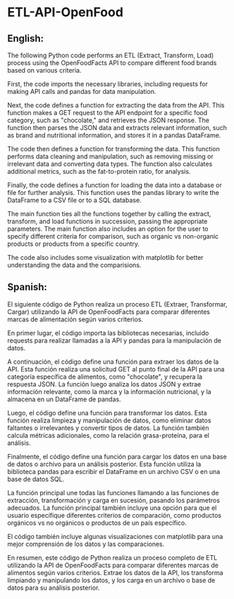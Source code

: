 # ETL-API-OpenFood
## English:
The following Python code performs an ETL (Extract, Transform, Load) process using the OpenFoodFacts API to compare different food brands based on various criteria.

First, the code imports the necessary libraries, including requests for making API calls and pandas for data manipulation.

Next, the code defines a function for extracting the data from the API. This function makes a GET request to the API endpoint for a specific food category, such as "chocolate," and retrieves the JSON response. The function then parses the JSON data and extracts relevant information, such as brand and nutritional information, and stores it in a pandas DataFrame.

The code then defines a function for transforming the data. This function performs data cleaning and manipulation, such as removing missing or irrelevant data and converting data types. The function also calculates additional metrics, such as the fat-to-protein ratio, for analysis.

Finally, the code defines a function for loading the data into a database or file for further analysis. This function uses the pandas library to write the DataFrame to a CSV file or to a SQL database.

The main function ties all the functions together by calling the extract, transform, and load functions in succession, passing the appropriate parameters. The main function also includes an option for the user to specify different criteria for comparison, such as organic vs non-organic products or products from a specific country.

The code also includes some visualization with matplotlib for better understanding the data and the comparisions.
## Spanish:
El siguiente código de Python realiza un proceso ETL (Extraer, Transformar, Cargar) utilizando la API de OpenFoodFacts para comparar diferentes marcas de alimentación según varios criterios.

En primer lugar, el código importa las bibliotecas necesarias, incluido requests para realizar llamadas a la API y pandas para la manipulación de datos.

A continuación, el código define una función para extraer los datos de la API. Esta función realiza una solicitud GET al punto final de la API para una categoría específica de alimentos, como "chocolate", y recupera la respuesta JSON. La función luego analiza los datos JSON y extrae información relevante, como la marca y la información nutricional, y la almacena en un DataFrame de pandas.

Luego, el código define una función para transformar los datos. Esta función realiza limpieza y manipulación de datos, como eliminar datos faltantes o irrelevantes y convertir tipos de datos. La función también calcula métricas adicionales, como la relación grasa-proteína, para el análisis.

Finalmente, el código define una función para cargar los datos en una base de datos o archivo para un análisis posterior. Esta función utiliza la biblioteca pandas para escribir el DataFrame en un archivo CSV o en una base de datos SQL.

La función principal une todas las funciones llamando a las funciones de extracción, transformación y carga en sucesión, pasando los parámetros adecuados. La función principal también incluye una opción para que el usuario especifique diferentes criterios de comparación, como productos orgánicos vs no orgánicos o productos de un país específico.

El código también incluye algunas visualizaciones con matplotlib para una mejor comprensión de los datos y las comparaciones.

En resumen, este código de Python realiza un proceso completo de ETL utilizando la API de OpenFoodFacts para comparar diferentes marcas de alimentos según varios criterios. Extrae los datos de la API, los transforma limpiando y manipulando los datos, y los carga en un archivo o base de datos para su análisis posterior.

